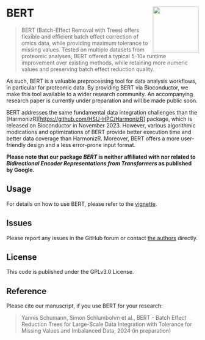 BERT <img src="https://user-images.githubusercontent.com/81758255/236138668-c422b935-ed7f-4f2c-82a5-69503d8416f4.png" width="120px" align="right" />
===========

 > BERT (Batch-Effect Removal with Trees) offers flexible and efficient batch effect correction of omics data, while providing maximum tolerance to missing values. Tested on multiple datasets from proteomic analyses, BERT offered a typical 5-10x runtime improvement over existing methods, while retaining more numeric values and preserving batch effect reduction quality.
 
As such, BERT is a valuable preprocessing tool for data analysis workflows, in particular for proteomic data. By providing BERT via Bioconductor, we make this tool available to a wider research community. An accompanying research paper is currently under preparation and will be made public soon.

BERT addresses the same fundamental data integration challenges than the [HarmonizR][https://github.com/HSU-HPC/HarmonizR] package, which is released on Bioconductor in November 2023. However, various algorithmic modications and optimizations of BERT provide better execution time and better data coverage than HarmonizR. Moreover, BERT offers a more user-friendly design and a less error-prone input format.
 
**Please note that our package _BERT_ is neither affiliated with nor related to _Bidirectional Encoder Representations from Transformers_ as published by Google.**

## Usage
For details on how to use BERT, please refer to the [vignette](https://bioconductor.org/packages/devel/bioc/vignettes/BERT/inst/doc/BERT-Vignette.html).

## Issues
Please report any issues in the GitHub forum or contact [the authors](mailto:schumany@hsu-hh.de,schlumbohm@hsu-hh.de) directly.

## License

This code is published under the GPLv3.0 License.

## Reference
Please cite our manuscript, if you use BERT for your research:
> Yannis Schumann, Simon Schlumbohm et al., BERT - Batch Effect Reduction Trees for Large-Scale Data Integration with Tolerance for Missing Values and Imbalanced Data, 2024 (in preparation)